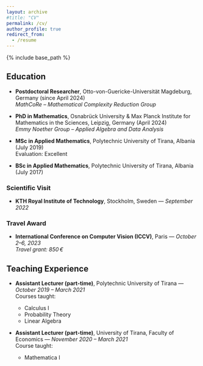```yaml
---
layout: archive
#title: "CV"
permalink: /cv/
author_profile: true
redirect_from:
  - /resume
---
```


{% include base_path %}

## Education

- **Postdoctoral Researcher**, Otto-von-Guericke-Universität Magdeburg, Germany (since April 2024)  
  *MathCoRe – Mathematical Complexity Reduction Group*

- **PhD in Mathematics**, Osnabrück University & Max Planck Institute for Mathematics in the Sciences, Leipzig, Germany (April 2024)  
  *Emmy Noether Group – Applied Algebra and Data Analysis*

- **MSc in Applied Mathematics**, Polytechnic University of Tirana, Albania (July 2019)  
  Evaluation: Excellent

- **BSc in Applied Mathematics**, Polytechnic University of Tirana, Albania (July 2017)

### Scientific Visit

- **KTH Royal Institute of Technology**, Stockholm, Sweden — *September 2022*

### Travel Award

- **International Conference on Computer Vision (ICCV)**, Paris — *October 2–6, 2023*  
  *Travel grant: 850 €*

## Teaching Experience

- **Assistant Lecturer (part-time)**, Polytechnic University of Tirana — *October 2019 – March 2021*  
  Courses taught:
  - Calculus I  
  - Probability Theory  
  - Linear Algebra

- **Assistant Lecturer (part-time)**, University of Tirana, Faculty of Economics — *November 2020 – March 2021*  
  Course taught:
  - Mathematica I
